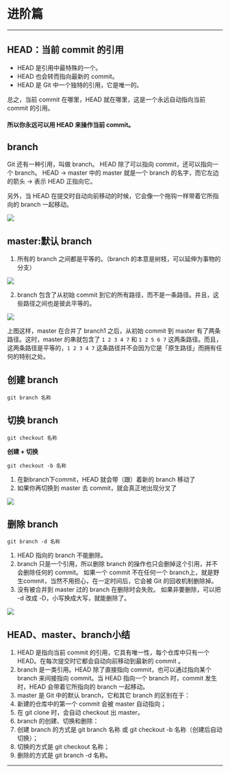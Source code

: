 # 进阶篇
---

## HEAD：当前 commit 的引用

- HEAD 是引用中最特殊的一个。
- HEAD 也会转而指向最新的 commit。
- HEAD 是 Git 中一个独特的引用，它是唯一的。

总之，当前 commit 在哪里，HEAD 就在哪里，这是一个永远自动指向当前 commit 的引用。

#### 所以你永远可以用 HEAD 来操作当前 commit。

## branch

Git 还有一种引用，叫做 branch。
HEAD 除了可以指向 commit，还可以指向一个 branch。
HEAD -> master 中的 master 就是一个 branch 的名字，而它左边的箭头 -> 表示 HEAD 正指向它。

另外，当 HEAD 在提交时自动向前移动的时候，它会像一个拖钩一样带着它所指向的 branch 一起移动。

![](https://user-gold-cdn.xitu.io/2017/11/20/15fd779f983c81e7?imageslim)

## master:默认 branch

1. 所有的 branch 之间都是平等的。（branch 的本意是树枝，可以延伸为事物的分支）

![](https://user-gold-cdn.xitu.io/2017/11/20/15fd779ff346fbd7?imageslim)

2. branch 包含了从初始 commit 到它的所有路径，而不是一条路径。并且，这些路径之间也是彼此平等的。

![](https://user-gold-cdn.xitu.io/2017/11/22/15fe3354a1d3cd26?imageslim)

上图这样，master 在合并了 branch1 之后，从初始 commit 到 master 有了两条路径。这时，master 的串就包含了 `1 2 3 4 7` 和 `1 2 5 6 7` 这两条路径。而且，这两条路径是平等的，`1 2 3 4 7` 这条路径并不会因为它是「原生路径」而拥有任何的特别之处。

## 创建 branch

```
git branch 名称
```

## 切换 branch

```
git checkout 名称
```

**创建 + 切换**

```
git checkout -b 名称
```

1. 在新branch下commit，HEAD 就会带（跟）着新的 branch 移动了
2. 如果你再切换到 master 去 commit，就会真正地出现分叉了

![](https://user-gold-cdn.xitu.io/2017/11/22/15fe3354ab0861a7?imageslim)

## 删除 branch

```
git branch -d 名称
```

1. HEAD 指向的 branch 不能删除。
2. branch 只是一个引用，所以删除 branch 的操作也只会删掉这个引用，并不会删除任何的 commit。
如果一个 commit 不在任何一个 branch上，就是野生commit，当然不用担心，在一定时间后，它会被 Git 的回收机制删除掉。
3. 没有被合并到 master 过的 branch 在删除时会失败。
如果非要删除，可以把 -d 改成 -D，小写换成大写，就能删除了。

![](https://user-gold-cdn.xitu.io/2017/11/29/16006b7e3d35fe54?imageslim)

## HEAD、master、branch小结

1. HEAD 是指向当前 commit 的引用，它具有唯一性，每个仓库中只有一个 HEAD。在每次提交时它都会自动向前移动到最新的 commit 。
2. branch 是一类引用。HEAD 除了直接指向 commit，也可以通过指向某个 branch 来间接指向 commit。当 HEAD 指向一个 branch 时，commit 发生时，HEAD 会带着它所指向的 branch 一起移动。
3. master 是 Git 中的默认 branch，它和其它 branch 的区别在于：
 1. 新建的仓库中的第一个 commit 会被 master 自动指向；
 2. 在 git clone 时，会自动 checkout 出 master。
4. branch 的创建、切换和删除：
 1. 创建 branch 的方式是 git branch 名称 或 git checkout -b 名称（创建后自动切换）；
 2. 切换的方式是 git checkout 名称；
 3. 删除的方式是 git branch -d 名称。

---











